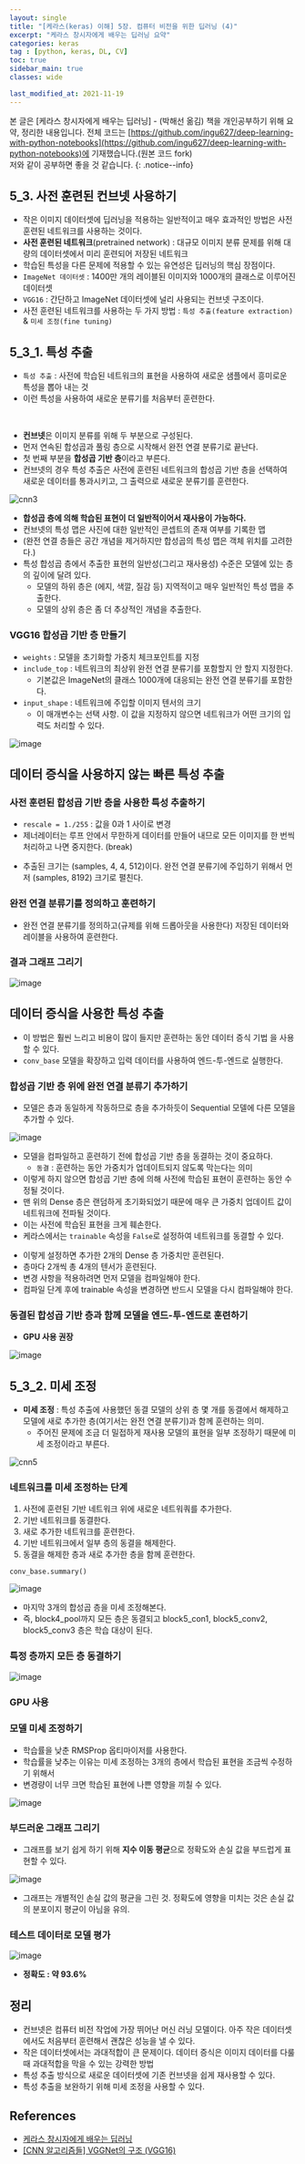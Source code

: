 ```yaml
---
layout: single
title: "[케라스(keras) 이해] 5장. 컴퓨터 비전을 위한 딥러닝 (4)"
excerpt: "케라스 창시자에게 배우는 딥러닝 요약"
categories: keras
tag : [python, keras, DL, CV]
toc: true
sidebar_main: true
classes: wide

last_modified_at: 2021-11-19
---
```


본 글은 [케라스 창시자에게 배우는 딥러닝] - (박해선 옮김) 책을 개인공부하기 위해 요약, 정리한 내용입니다. 전체 코드는 [https://github.com/ingu627/deep-learning-with-python-notebooks](https://github.com/ingu627/deep-learning-with-python-notebooks)에 기재했습니다.(원본 코드 fork) <br>저와 같이 공부하면 좋을 것 같습니다.
{: .notice--info}

## 5_3. 사전 훈련된 컨브넷 사용하기

- 작은 이미지 데이터셋에 딥러닝을 적용하는 일반적이고 매우 효과적인 방법은 사전 훈련된 네트워크를 사용하는 것이다.
- **사전 훈련된 네트워크**(pretrained network) : 대규모 이미지 분류 문제를 위해 대량의 데이터셋에서 미리 훈련되어 저장된 네트워크
- 학습된 특성을 다른 문제에 적용할 수 있는 유연성은 딥러닝의 핵심 장점이다.
- `ImageNet 데이터셋` : 1400만 개의 레이블된 이미지와 1000개의 클래스로 이루어진 데이터셋
- `VGG16` : 간단하고 ImageNet 데이터셋에 널리 사용되는 컨브넷 구조이다.
- 사전 훈련된 네트워크를 사용하는 두 가지 방법 : `특성 추출(feature extraction)` & `미세 조정(fine tuning)`

## 5_3_1. 특성 추출

- `특성 추출` : 사전에 학습된 네트워크의 표현을 사용하여 새로운 샘플에서 흥미로운 특성을 뽑아 내는 것
- 이런 특성을 사용하여 새로운 분류기를 처음부터 훈련한다.

<br/>

- **컨브넷**은 이미지 분류를 위해 두 부분으로 구성된다. 
- 먼저 연속된 합성곱과 풀링 층으로 시작해서 완전 연결 분류기로 끝난다. 
- 첫 번째 부분을 **합성곱 기반 층**이라고 부른다.
- 컨브넷의 경우 특성 추출은 사전에 훈련된 네트워크의 합성곱 기반 층을 선택하여 새로운 데이터를 통과시키고, 그 출력으로 새로운 분류기를 훈련한다.

![cnn3](https://user-images.githubusercontent.com/78655692/141314937-efa9de1a-fb6c-4919-b7f7-5d453efb318f.jpg)

- **합성곱 층에 의해 학습된 표현이 더 일반적이어서 재사용이 가능하다.**
- 컨브넷의 특성 맵은 사진에 대한 일반적인 콘셉트의 존재 여부를 기록한 맵
- (완전 연결 층들은 공간 개념을 제거하지만 합성곱의 특성 맵은 객체 위치를 고려한다.)
- 특성 합성곱 층에서 추출한 표현의 일반성(그리고 재사용성) 수준은 모델에 있는 층의 깊이에 달려 있다.
  - 모델의 하위 층은 (에지, 색깔, 질감 등) 지역적이고 매우 일반적인 특성 맵을 추출한다.
  - 모델의 상위 층은 좀 더 추상적인 개념을 추출한다.

### VGG16 합성곱 기반 층 만들기

<script src="https://gist.github.com/ingu627/97c9114c0fcd4c1ae386f46d3031a23e.js"></script>

- `weights` : 모델을 초기화할 가중치 체크포인트를 지정
- `include_top` : 네트워크의 최상위 완전 연결 분류기를 포함할지 안 할지 지정한다.
  - 기본값은 ImageNet의 클래스 1000개에 대응되는 완전 연결 분류기를 포함한다. 
- `input_shape` : 네트워크에 주입할 이미지 텐서의 크기
  - 이 매개변수는 선택 사항. 이 값을 지정하지 않으면 네트워크가 어떤 크기의 입력도 처리할 수 있다.

![image](https://user-images.githubusercontent.com/78655692/141317569-1d735a66-2d7b-467d-b08d-6ec10aaa0ccf.png)

## 데이터 증식을 사용하지 않는 빠른 특성 추출

### 사전 훈련된 합성곱 기반 층을 사용한 특성 추출하기

<script src="https://gist.github.com/ingu627/b25619e1386c8cd9d993ddc865dd5459.js"></script>

- `rescale = 1./255` : 값을 0과 1 사이로 변경
- 제너레이터는 루프 안에서 무한하게 데이터를 만들어 내므로 모든 이미지를 한 번씩 처리하고 나면 중지한다. (break)

<script src="https://gist.github.com/ingu627/9cc61794e45ca13356681abadc26698b.js"></script>

- 추출된 크기는 (samples, 4, 4, 512)이다. 완전 연결 분류기에 주입하기 위해서 먼저 (samples, 8192) 크기로 펼친다.

### 완전 연결 분류기를 정의하고 훈련하기 

<script src="https://gist.github.com/ingu627/9fe6c74fb0718644a875b9ca1bd9db72.js"></script>

- 완전 연결 분류기를 정의하고(규제를 위해 드롭아웃을 사용한다) 저장된 데이터와 레이블을 사용하여 훈련한다.

### 결과 그래프 그리기

<script src="https://gist.github.com/ingu627/05793e4347c8047fb842c1340d944ed0.js"></script>

![image](https://user-images.githubusercontent.com/78655692/141331305-bf73f19f-d62c-46c3-8952-eb7cff60491f.png)

## 데이터 증식을 사용한 특성 추출

- 이 방법은 훨씬 느리고 비용이 많이 들지만 훈련하는 동안 데이터 증식 기법 을 사용할 수 있다.
- `conv_base` 모델을 확장하고 입력 데이터를 사용하여 엔드-투-엔드로 실행한다.

### 합성곱 기반 층 위에 완전 연결 분류기 추가하기

<script src="https://gist.github.com/ingu627/f9d73a3cff473116495c955a00c47205.js"></script>

- 모델은 층과 동일하게 작동하므로 층을 추가하듯이 Sequential 모델에 다른 모델을 추가할 수 있다.

![image](https://user-images.githubusercontent.com/78655692/141343228-378bae9d-0007-4f31-b86b-1f7ff1a6890a.png)

- 모델을 컴파일하고 훈련하기 전에 합성곱 기반 층을 동결하는 것이 중요하다.
  - `동결` : 훈련하는 동안 가중치가 업데이트되지 않도록 막는다는 의미
- 이렇게 하지 않으면 합성곱 기반 층에 의해 사전에 학습된 표현이 훈련하는 동안 수정될 것이다.
- 맨 위의 Dense 층은 랜덤하게 초기화되었기 때문에 매우 큰 가중치 업데이트 값이 네트워크에 전파될 것이다. 
- 이는 사전에 학습된 표현을 크게 훼손한다.
- 케라스에서는 `trainable` 속성을 `False`로 설정하여 네트워크를 동결할 수 있다.

<script src="https://gist.github.com/ingu627/51c86f98acf2d64142f88ccb4374073b.js"></script>

- 이렇게 설정하면 추가한 2개의 Dense 층 가중치만 훈련된다. 
- 층마다 2개씩 총 4개의 텐서가 훈련된다.
- 변경 사항을 적용하려면 먼저 모델을 컴파일해야 한다.
- 컴파일 단계 후에 trainable 속성을 변경하면 반드시 모델을 다시 컴파일해야 한다.

### 동결된 합성곱 기반 층과 함께 모델을 엔드-투-엔드로 훈련하기

- **GPU 사용 권장**

<script src="https://gist.github.com/ingu627/a479aa62ca5380027bc8e12eda44f3f9.js"></script>

<script src="https://gist.github.com/ingu627/05793e4347c8047fb842c1340d944ed0.js"></script>

![image](https://user-images.githubusercontent.com/78655692/141347345-629c15e5-78bf-4d74-bee7-bc0a020f014f.png)



## 5_3_2. 미세 조정

- **미세 조정** : 특성 추출에 사용했던 동결 모델의 상위 층 몇 개를 동결에서 해제하고 모델에 새로 추가한 층(여기서는 완전 연결 분류기)과 함께 훈련하는 의미.
  - 주어진 문제에 조금 더 밀접하게 재사용 모델의 표현을 일부 조정하기 때문에 미세 조정이라고 부른다. 

![cnn5](https://user-images.githubusercontent.com/78655692/141347912-542bc86c-c53f-4b97-a560-aacfdb42fbfd.jpg)

### 네트워크를 미세 조정하는 단계

1. 사전에 훈련된 기반 네트워크 위에 새로운 네트워쿼를 추가한다.
2. 기반 네트워크를 동결한다.
3. 새로 추가한 네트워크를 훈련한다.
4. 기반 네트워크에서 일부 층의 동결을 해제한다.
5. 동결을 해제한 층과 새로 추가한 층을 함께 훈련한다.

`conv_base.summary()`

![image](https://user-images.githubusercontent.com/78655692/141348344-81f3eb56-7705-4360-9ef4-4dde61e126ef.png)

- 마지막 3개의 합성곱 층을 미세 조정해본다.
- 즉, block4_pool까지 모든 층은 동결되고 block5_con1, block5_conv2, block5_conv3 층은 학습 대상이 된다.

### 특정 층까지 모든 층 동결하기

![image](https://user-images.githubusercontent.com/78655692/141348691-66a8ffd1-24e3-46e8-af27-8ee10da73dd7.png)

<script src="https://gist.github.com/ingu627/b97edafae422214100966a1753b112de.js"></script>

### GPU 사용 

<script src="https://gist.github.com/ingu627/4f00059d18434427910c24581f140a01.js"></script>

### 모델 미세 조정하기

- 학습률을 낮춘 RMSProp 옵티마이저를 사용한다.
- 학습률을 낮추는 이유는 미세 조정하는 3개의 층에서 학습된 표현을 조금씩 수정하기 위해서
- 변경량이 너무 크면 학습된 표현에 나쁜 영향을 끼칠 수 있다.

<script src="https://gist.github.com/ingu627/b587e9ff4ab9e1206e73910b1e107ff6.js"></script>

<script src="https://gist.github.com/ingu627/05793e4347c8047fb842c1340d944ed0.js"></script>

![image](https://user-images.githubusercontent.com/78655692/141351967-bf9cb694-6b3c-4d2f-b078-58382644d8bd.png)


### 부드러운 그래프 그리기

- 그래프를 보기 쉽게 하기 위해 **지수 이동 평균**으로 정확도와 손실 값을 부드럽게 표현할 수 있다.

<script src="https://gist.github.com/ingu627/5f2f635e3bc40057f8372ffad1fe79f1.js"></script>

![image](https://user-images.githubusercontent.com/78655692/141352028-67658686-9803-42af-a312-4ed0461ab644.png)

- 그래프는 개별적인 손실 값의 평균을 그린 것. 정확도에 영향을 미치는 것은 손실 값의 분포이지 평균이 아님을 유의.

### 테스트 데이터로 모델 평가 

<script src="https://gist.github.com/ingu627/f491a3ac00ac3752a327066e9473fce1.js"></script>

![image](https://user-images.githubusercontent.com/78655692/141352095-7e13f2f3-2adf-40fa-aa15-3b475d3d180f.png)

- **정확도 : 약 93.6%**

## 정리 

- 컨브넷은 컴퓨터 비전 작업에 가장 뛰어난 머신 러닝 모델이다. 아주 작은 데이터셋에서도 처음부터 훈련해서 괜찮은 성능을 낼 수 있다.
- 작은 데이터셋에서는 과대적합이 큰 문제이다. 데이터 증식은 이미지 데이터를 다룰 때 과대적합을 막을 수 있는 강력한 방법
- 특성 추출 방식으로 새로운 데이터셋에 기존 컨브넷을 쉽게 재사용할 수 있다.
- 특성 추출을 보완하기 위해 미세 조정을 사용할 수 있다.

## References

- [케라스 창시자에게 배우는 딥러닝](https://www.aladin.co.kr/shop/wproduct.aspx?ItemId=173992478) 
- [[CNN 알고리즘들] VGGNet의 구조 (VGG16)](https://bskyvision.com/504)